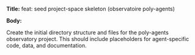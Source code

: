 **Title:** feat: seed project-space skeleton (observatoire poly-agents)

**Body:**

Create the initial directory structure and files for the poly-agents observatory project. This should include placeholders for agent-specific code, data, and documentation.
